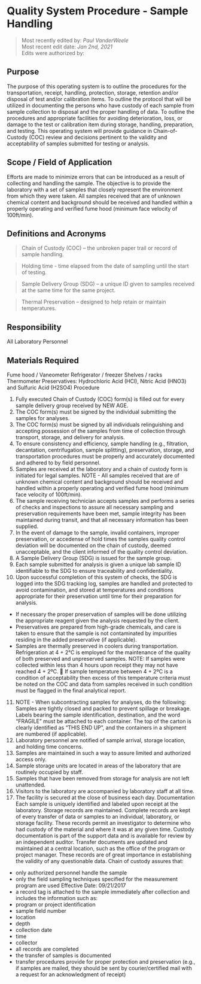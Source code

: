 # Quality System Procedure - Sample Handling

>Most recently edited by: *Paul VanderWeele*  
>Most recent edit date: *Jan 2nd, 2021*  
>Edits were authorized by:  

## Purpose

The purpose of this operating system is to outline the procedures for the transportation,
receipt, handling, protection, storage, retention and/or disposal of test and/or calibration
items.
To outline the protocol that will be utilized in documenting the persons who have custody
of each sample from sample collection to disposal and the proper handling of data.
To outline the procedures and appropriate facilities for avoiding deterioration, loss, or
damage to the test or calibration item during storage, handling, preparation, and testing.
This operating system will provide guidance in Chain-of-Custody (COC) review and
decisions pertinent to the validity and acceptability of samples submitted for testing or
analysis.

## Scope / Field of Application

Efforts are made to minimize errors that can be introduced as a result of collecting and
handling the sample. The objective is to provide the laboratory with a set of samples that
closely represent the environment from which they were taken.
All samples received that are of unknown chemical content and background should be
received and handled within a properly operating and verified fume hood (minimum face
velocity of 100ft/min).

## Definitions and Acronyms

> Chain of Custody (COC) – the unbroken paper trail or record of sample handling.

> Holding time - time elapsed from the date of sampling until the start of testing.

> Sample Delivery Group (SDG) – a unique ID given to samples received at the same
time for the same project.

> Thermal Preservation – designed to help retain or maintain temperatures.

## Responsibility

All Laboratory Personnel

## Materials Required

Fume hood / Vaneometer
Refrigerator / freezer
Shelves / racks
Thermometer
Preservatives: Hydrochloric Acid (HCl), Nitric Acid (HNO3) and Sulfuric Acid (H2SO4)
Procedure
1. Fully executed Chain of Custody (COC) form(s) is filled out for every sample
delivery group received by NEW AGE.
2. The COC form(s) must be signed by the individual submitting the samples for
analyses.
3. The COC form(s) must be signed by all individuals relinguishing and accepting
possession of the samples from time of collection through transport, storage, and
delivery for analysis.
4. To ensure consistency and efficiency, sample handling (e.g., filtration,
decantation, centrifugation, sample splitting), preservation, storage, and
transportation procedures must be properly and accurately documented and
adhered to by field personnel.
5. Samples are received at the laboratory and a chain of custody form is initiated for
legal samples. NOTE - All samples received that are of unknown chemical
content and background should be received and handled within a properly
operating and verified fume hood (minimum face velocity of 100ft/min).
6. The sample receiving technician accepts samples and performs a series of checks
and inspections to assure all necessary sampling and preservation requirements
have been met, sample integrity has been maintained during transit, and that all
necessary information has been supplied.
7. In the event of damage to the sample, invalid containers, improper preservation,
or accedense of hold times the samples quality control deviation will be
documented on the chain of custody, deemed unacceptable, and the client
informed of the quality control deviation.
8. A Sample Delivery Group (SDG) is issued for the sample group.
9. Each sample submitted for analysis is given a unique lab sample ID identifiable to
the SDG to ensure traceability and confidentiality.
10. Upon successful completion of this system of checks, the SDG is logged into the
SDG tracking log, samples are handled and protected to avoid contamination, and
stored at temperatures and conditions appropriate for their preservation until time
for their preparation for analysis.
* If necessary the proper preservation of samples will be done
utilizing the appropriate reagent given the analysis requested by
the client.
* Preservatives are prepared from high-grade chemicals, and care is
taken to ensure that the sample is not contaminated by impurities
residing in the added preservative (if applicable).
* Samples are thermally preserved in coolers during transportation.
Refrigeration at 4 + 2°C is employed for the maintenance of the
quality of both preserved and unpreserved samples. NOTE: If
samples were collected within less than 4 hours upon receipt they
may not have reached 4 + 2ºC.
 If sample temperature between 4 + 2ºC is a condition of
acceptability then excess of this temperature criteria must be noted
on the COC and data from samples received in such condition
must be flagged in the final analytical report.
11. NOTE - When subcontracting samples for analyses, do the following: Samples
are tightly closed and packed to prevent spillage or breakage. Labels bearing the
sample identification, destination, and the word “FRAGILE” must be attached to
each container. The top of the carton is clearly identified as “THIS END UP”, and
the containers in a shipment are numbered (if applicable).
12. Laboratory personnel are notified of sample arrival, storage location, and holding
time concerns.
13. Samples are maintained in such a way to assure limited and authorized access
only.
14. Sample storage units are located in areas of the laboratory that are routinely
occupied by staff.
15. Samples that have been removed from storage for analysis are not left unattended.
16. Visitors to the laboratory are accompanied by laboratory staff at all time.
17. The facility is secured at the close of business each day.
Documentation
Each sample is uniquely identified and labeled upon receipt at the laboratory. Storage
records are maintained.
Complete records are kept of every transfer of data or samples to an individual,
laboratory, or storage facility. These records permit an investigator to determine who had
custody of the material and where it was at any given time. Custody documentation is
part of the support data and is available for review by an independent auditor.
Transfer documents are updated and maintained at a central location, such as the office of
the program or project manager. These records are of great importance in establishing the
validity of any questionable data.
Chain of custody assures that:
* only authorized personnel handle the sample
* only the field sampling techniques specified for the measurement program are used
Effective Date: 09/21/2017
* a record tag is attached to the sample immediately after collection and includes the
information such as:
* program or project identification
* sample field number
* location
* depth
* collection date
* time
* collector
* all records are completed
* the transfer of samples is documented
* transfer procedures provide for proper protection and preservation (e.g., if samples
are mailed, they should be sent by courier/certified mail with a request for an
acknowledgment of receipt)
